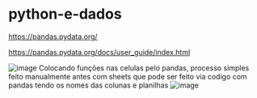 # python-e-dados

https://pandas.pydata.org/

https://pandas.pydata.org/docs/user_guide/index.html

![image](https://github.com/Luciano-Ferreira/python-e-dados/assets/46464433/bf56a0ab-0627-47ce-ad80-5fc7d159eb5c)
Colocando funções nas celulas pelo pandas, processo simples feito manualmente antes com sheets que pode ser feito via codigo com pandas tendo os nomes das colunas e planilhas
![image](https://github.com/Luciano-Ferreira/python-e-dados/assets/46464433/c4bde0ff-22e2-4107-9eb9-7fc1b8953596)
